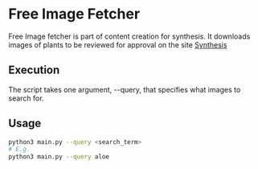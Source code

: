 # Free Image Fetcher

Free Image fetcher is part of content creation for synthesis. It downloads images of plants to be reviewed for approval on the site [Synthesis](https://plantsynthesis.com)

## Execution

The script takes one argument, --query, that specifies what images to search for. 

## Usage

```bash
python3 main.py --query <search_term>
# E.g.
python3 main.py --query aloe
```